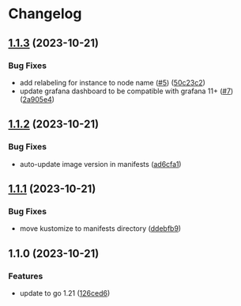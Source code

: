 # Changelog

## [1.1.3](https://github.com/mikesmitty/nvme_exporter/compare/v1.1.2...v1.1.3) (2023-10-21)


### Bug Fixes

* add relabeling for instance to node name ([#5](https://github.com/mikesmitty/nvme_exporter/issues/5)) ([50c23c2](https://github.com/mikesmitty/nvme_exporter/commit/50c23c2423cea26a1f890d168f0694fafaf5fdbc))
* update grafana dashboard to be compatible with grafana 11+ ([#7](https://github.com/mikesmitty/nvme_exporter/issues/7)) ([2a905e4](https://github.com/mikesmitty/nvme_exporter/commit/2a905e4a731bef5d5bc834f3f82e76c83f330eb5))

## [1.1.2](https://github.com/mikesmitty/nvme_exporter/compare/v1.1.1...v1.1.2) (2023-10-21)


### Bug Fixes

* auto-update image version in manifests ([ad6cfa1](https://github.com/mikesmitty/nvme_exporter/commit/ad6cfa19fbda43c79d950113e1ffa9c5545794db))

## [1.1.1](https://github.com/mikesmitty/nvme_exporter/compare/v1.1.0...v1.1.1) (2023-10-21)


### Bug Fixes

* move kustomize to manifests directory ([ddebfb9](https://github.com/mikesmitty/nvme_exporter/commit/ddebfb9ac7eaaf4cb13b8603e9c6a8d2eba621fc))

## 1.1.0 (2023-10-21)


### Features

* update to go 1.21 ([126ced6](https://github.com/mikesmitty/nvme_exporter/commit/126ced6de7cca3fc8e5cabe6b0765c1f4f0281e4))
